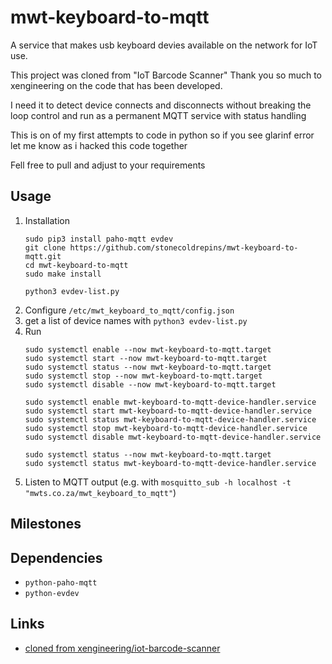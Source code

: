 

# mwt-keyboard-to-mqtt 

A service that makes usb keyboard devies available on the network for IoT use.

This project was cloned from "IoT Barcode Scanner" 
Thank you so much to xengineering on the code that has been developed.

I need it to detect device connects and disconnects without breaking the loop control and run as a permanent MQTT service with status handling

This is on of my first attempts to code in python so if you see glarinf error let me know as i hacked this code together

Fell free to pull and adjust to your requirements



## Usage

1. Installation
    ```
    sudo pip3 install paho-mqtt evdev
    git clone https://github.com/stonecoldrepins/mwt-keyboard-to-mqtt.git
    cd mwt-keyboard-to-mqtt
    sudo make install

    python3 evdev-list.py
    ```
2. Configure ```/etc/mwt_keyboard_to_mqtt/config.json```
3. get a list of device names with ```python3 evdev-list.py```
4. Run 
    ```
    sudo systemctl enable --now mwt-keyboard-to-mqtt.target
    sudo systemctl start --now mwt-keyboard-to-mqtt.target
    sudo systemctl status --now mwt-keyboard-to-mqtt.target
    sudo systemctl stop --now mwt-keyboard-to-mqtt.target
    sudo systemctl disable --now mwt-keyboard-to-mqtt.target

    sudo systemctl enable mwt-keyboard-to-mqtt-device-handler.service
    sudo systemctl start mwt-keyboard-to-mqtt-device-handler.service
    sudo systemctl status mwt-keyboard-to-mqtt-device-handler.service
    sudo systemctl stop mwt-keyboard-to-mqtt-device-handler.service
    sudo systemctl disable mwt-keyboard-to-mqtt-device-handler.service

    sudo systemctl status --now mwt-keyboard-to-mqtt.target
    sudo systemctl status mwt-keyboard-to-mqtt-device-handler.service
    ```
5. Listen to MQTT output (e.g. with ```mosquitto_sub -h localhost -t "mwts.co.za/mwt_keyboard_to_mqtt"```)




## Milestones




## Dependencies

- ```python-paho-mqtt```
- ```python-evdev```


## Links

- [cloned from xengineering/iot-barcode-scanner ](https://github.com/xengineering/iot-barcode-scanner)
